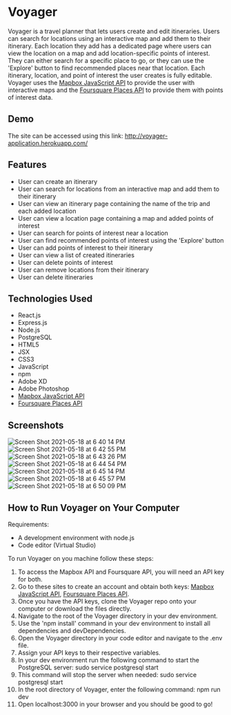 # Voyager

Voyager is a travel planner that lets users create and edit itineraries. Users can search for locations using an interactive map and add them to their itinerary. Each location they add has a dedicated page where users can view the location on a map and add location-specific points of interest. They can either search for a specific place to go, or they can use the 'Explore' button to find recommended places near that location. Each itinerary, location, and point of interest the user creates is fully editable. Voyager uses the [Mapbox JavaScript API](https://docs.mapbox.com/mapbox-gl-js/api/) to provide the user with interactive maps and the [Foursquare Places API](https://developer.foursquare.com/docs/places-api/) to provide them with points of interest data.

## Demo

The site can be accessed using this link: http://voyager-application.herokuapp.com/

## Features
- User can create an itinerary
- User can search for locations from an interactive map and add them to their itinerary
- User can view an itinerary page containing the name of the trip and each added location
- User can view a location page containing a map and added points of interest
- User can search for points of interest near a location
- User can find recommended points of interest using the 'Explore' button
- User can add points of interest to their itinerary
- User can view a list of created itineraries
- User can delete points of interest
- User can remove locations from their itinerary
- User can delete itineraries

## Technologies Used

- React.js
- Express.js
- Node.js
- PostgreSQL
- HTML5
- JSX
- CSS3
- JavaScript
- npm
- Adobe XD
- Adobe Photoshop
- [Mapbox JavaScript API](https://docs.mapbox.com/mapbox-gl-js/api/)
- [Foursquare Places API](https://developer.foursquare.com/docs/places-api/)

## Screenshots

![Screen Shot 2021-05-18 at 6 40 14 PM](https://user-images.githubusercontent.com/76799878/118744595-76a9fb80-b809-11eb-89d5-145010133019.png)
![Screen Shot 2021-05-18 at 6 42 55 PM](https://user-images.githubusercontent.com/76799878/118744599-7a3d8280-b809-11eb-9e5b-bc66edc3a574.png)
![Screen Shot 2021-05-18 at 6 43 26 PM](https://user-images.githubusercontent.com/76799878/118744600-7ad61900-b809-11eb-9cb1-70de26fe917c.png)
![Screen Shot 2021-05-18 at 6 44 54 PM](https://user-images.githubusercontent.com/76799878/118744601-7ad61900-b809-11eb-83ce-e1b96060f0ca.png)
![Screen Shot 2021-05-18 at 6 45 14 PM](https://user-images.githubusercontent.com/76799878/118744603-7b6eaf80-b809-11eb-9e62-8df173422973.png)
![Screen Shot 2021-05-18 at 6 45 57 PM](https://user-images.githubusercontent.com/76799878/118744604-7b6eaf80-b809-11eb-8cf1-b3963dca0ad6.png)
![Screen Shot 2021-05-18 at 6 50 09 PM](https://user-images.githubusercontent.com/76799878/118744845-e8824500-b809-11eb-8dc2-8bfebef9d218.png)

## How to Run Voyager on Your Computer

Requirements:
- A development environment with node.js
- Code editor (Virtual Studio)

To run Voyager on you machine follow these steps:
1. To access the Mapbox API and Foursquare API, you will need an API key for both.
2. Go to these sites to create an account and obtain both keys: [Mapbox JavaScript API](https://docs.mapbox.com/mapbox-gl-js/api/), [Foursquare Places API](https://developer.foursquare.com/docs/places-api/).
3. Once you have the API keys, clone the Voyager repo onto your computer or download the files directly.
4. Navigate to the root of the Voyager directory in your dev environment.
5. Use the 'npm install' command in your dev environment to install all dependencies and devDependencies.
6. Open the Voyager directory in your code editor and navigate to the .env file.
7. Assign your API keys to their respective variables.
8. In your dev environment run the following command to start the PostgreSQL server: sudo service postgresql start
9. This command will stop the server when needed: sudo service postgresql start
10. In the root directory of Voyager, enter the following command: npm run dev
11. Open localhost:3000 in your browser and you should be good to go!
